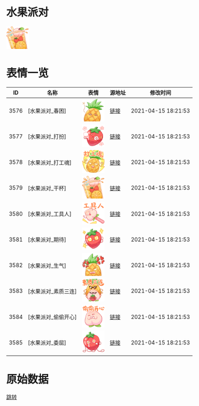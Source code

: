 # 水果派对

<img src="./cover.png" height="60" alt="cover" />

# 表情一览

|ID|名称|表情|源地址|修改时间|
|----|----|----|----|----|
|3576|[水果派对_春困]|<img src="./pic/003576_%5B水果派对_春困%5D.png" height="60" alt="春困"/>|[链接](http://i0.hdslb.com/bfs/emote/2b216a1825bdcb66a538b06580a6834bac1dc27a.png)|2021-04-15 18:21:53|
|3577|[水果派对_打扮]|<img src="./pic/003577_%5B水果派对_打扮%5D.png" height="60" alt="打扮"/>|[链接](http://i0.hdslb.com/bfs/emote/7fbf2da478e3f3953a4b26ea27bd84bfcc21144d.png)|2021-04-15 18:21:53|
|3578|[水果派对_打工魂]|<img src="./pic/003578_%5B水果派对_打工魂%5D.png" height="60" alt="打工魂"/>|[链接](http://i0.hdslb.com/bfs/emote/cf9a184a8ba20f2d98785238aef175317fbefab5.png)|2021-04-15 18:21:53|
|3579|[水果派对_干杯]|<img src="./pic/003579_%5B水果派对_干杯%5D.png" height="60" alt="干杯"/>|[链接](http://i0.hdslb.com/bfs/emote/077bcf71357adccb7d53a45950c65534f68e61d1.png)|2021-04-15 18:21:53|
|3580|[水果派对_工具人]|<img src="./pic/003580_%5B水果派对_工具人%5D.png" height="60" alt="工具人"/>|[链接](http://i0.hdslb.com/bfs/emote/33d2c194bc8108c152389437ecc9961695b87902.png)|2021-04-15 18:21:53|
|3581|[水果派对_期待]|<img src="./pic/003581_%5B水果派对_期待%5D.png" height="60" alt="期待"/>|[链接](http://i0.hdslb.com/bfs/emote/681d54cc3d36ba654be6e08d626205d4d570471a.png)|2021-04-15 18:21:53|
|3582|[水果派对_生气]|<img src="./pic/003582_%5B水果派对_生气%5D.png" height="60" alt="生气"/>|[链接](http://i0.hdslb.com/bfs/emote/60c1f949ac4bca0b8a7a00678a1390e33c8a3a58.png)|2021-04-15 18:21:53|
|3583|[水果派对_素质三连]|<img src="./pic/003583_%5B水果派对_素质三连%5D.png" height="60" alt="素质三连"/>|[链接](http://i0.hdslb.com/bfs/emote/08fdebb9bdb9b55e32f55c9a6f236defc88e1bac.png)|2021-04-15 18:21:53|
|3584|[水果派对_偷偷开心]|<img src="./pic/003584_%5B水果派对_偷偷开心%5D.png" height="60" alt="偷偷开心"/>|[链接](http://i0.hdslb.com/bfs/emote/cd70c672c33671870de85a4b0da7a5e8cd8dfcc2.png)|2021-04-15 18:21:53|
|3585|[水果派对_委屈]|<img src="./pic/003585_%5B水果派对_委屈%5D.png" height="60" alt="委屈"/>|[链接](http://i0.hdslb.com/bfs/emote/366724dc2fec6f4ed69ce81a944c23a55ecda6e6.png)|2021-04-15 18:21:53|

# 原始数据

[跳转](./raw.json)

